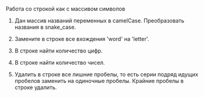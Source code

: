 Работа со строкой как с массивом символов 
 
1. Дан массив названий переменных в camelCase. Преобразовать названия в snake_case. 
 
2. Замените в строке все вхождения 'word' на 'letter'. 
 
3. В строке найти количество цифр. 
 
4. В строке найти количество чисел. 
 
5. Удалить в строке все лишние пробелы, то есть серии подряд идущих пробелов заменить на одиночные пробелы. Крайние пробелы в строке удалить. 
